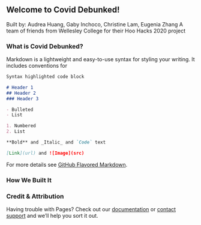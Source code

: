 ## Welcome to Covid Debunked!

Built by: Audrea Huang, Gaby Inchoco, Christine Lam, Eugenia Zhang
A team of friends from Wellesley College for their Hoo Hacks 2020 project

### What is Covid Debunked?

Markdown is a lightweight and easy-to-use syntax for styling your writing. It includes conventions for

```markdown
Syntax highlighted code block

# Header 1
## Header 2
### Header 3

- Bulleted
- List

1. Numbered
2. List

**Bold** and _Italic_ and `Code` text

[Link](url) and ![Image](src)
```

For more details see [GitHub Flavored Markdown](https://guides.github.com/features/mastering-markdown/).

### How We Built It



### Credit & Attribution

Having trouble with Pages? Check out our [documentation](https://help.github.com/categories/github-pages-basics/) or [contact support](https://github.com/contact) and we’ll help you sort it out.
